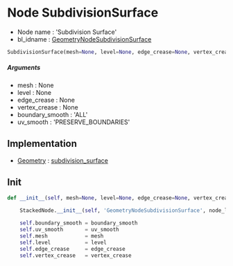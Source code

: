 # Node SubdivisionSurface

- Node name : 'Subdivision Surface'
- bl_idname : [GeometryNodeSubdivisionSurface](https://docs.blender.org/api/current/bpy.types.GeometryNodeSubdivisionSurface.html)


``` python
SubdivisionSurface(mesh=None, level=None, edge_crease=None, vertex_crease=None, boundary_smooth='ALL', uv_smooth='PRESERVE_BOUNDARIES', node_label=None, node_color=None)
```
##### Arguments

- mesh : None
- level : None
- edge_crease : None
- vertex_crease : None
- boundary_smooth : 'ALL'
- uv_smooth : 'PRESERVE_BOUNDARIES'

## Implementation

- [Geometry](/docs/GeoNodes/Geometry.md) : [subdivision_surface](/docs/GeoNodes/Geometry.md#subdivision_surface)

## Init

``` python
def __init__(self, mesh=None, level=None, edge_crease=None, vertex_crease=None, boundary_smooth='ALL', uv_smooth='PRESERVE_BOUNDARIES', node_label=None, node_color=None):

    StackedNode.__init__(self, 'GeometryNodeSubdivisionSurface', node_label=node_label, node_color=node_color)

    self.boundary_smooth = boundary_smooth
    self.uv_smooth       = uv_smooth
    self.mesh            = mesh
    self.level           = level
    self.edge_crease     = edge_crease
    self.vertex_crease   = vertex_crease
```
